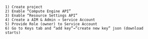     1) Create project
    2) Enable “Compute Engine API”
    3) Enable “Resource Settings API”
    4) Create a AIM & Admin → Service Account 
    5) Provide Role (owner) to Service Account 
    6) Go to Keys tab and “add key”→”create new key” json (download starts)